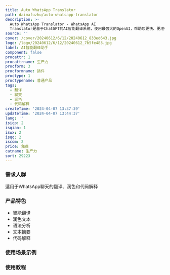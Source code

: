 ```yaml
---
title: Auto WhatsApp Translator
path: daimafuzhu/auto-whatsapp-translator
description: >-
  Auto WhatsApp Translator - WhatsApp AI
  Translator是基于ChatGPT的AI智能翻译系统，使用最强大的OpenAI，帮助您更快、更准确地翻译文本。它具有最准确、人性化的翻译和强大的TTS语音朗读功能。
source: ''
cover: /cover/20240612/6/12/20240612_833ed643.jpg
logo: /logo/20240612/6/12/20240612_7b5fe483.jpg
label: AI智能翻译助手
component: false
procattr: 1
procattrname: 生产力
procform: 3
procformname: 插件
proctype: 1
proctypename: 普通产品
tags:
  - 翻译
  - 聊天
  - 润色
  - 代码解释
createTime: '2024-04-07 13:37:39'
updateTime: '2024-04-07 13:44:37'
lang: ''
isicp: 2
isqian: 1
iswx: 2
isqq: 2
iscom: 2
price: 免费
catname: 生产力
sort: 29223
---
```




### 需求人群
适用于WhatsApp聊天的翻译、润色和代码解释

### 产品特色
- 智能翻译
- 润色文本
- 语法分析
- 文本摘要
- 代码解释

### 使用场景示例


### 使用教程


  
